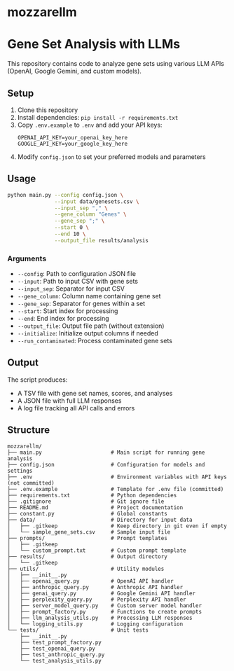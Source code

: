 # mozzarellm

# Gene Set Analysis with LLMs

This repository contains code to analyze gene sets using various LLM APIs (OpenAI, Google Gemini, and custom models).

## Setup

1. Clone this repository
2. Install dependencies: `pip install -r requirements.txt`
3. Copy `.env.example` to `.env` and add your API keys:
   ```
   OPENAI_API_KEY=your_openai_key_here
   GOOGLE_API_KEY=your_google_key_here
   ```
4. Modify `config.json` to set your preferred models and parameters

## Usage

```bash
python main.py --config config.json \
               --input data/genesets.csv \
               --input_sep "," \
               --gene_column "Genes" \
               --gene_sep ";" \
               --start 0 \
               --end 10 \
               --output_file results/analysis
```

### Arguments

- `--config`: Path to configuration JSON file
- `--input`: Path to input CSV with gene sets
- `--input_sep`: Separator for input CSV
- `--gene_column`: Column name containing gene set
- `--gene_sep`: Separator for genes within a set
- `--start`: Start index for processing
- `--end`: End index for processing
- `--output_file`: Output file path (without extension)
- `--initialize`: Initialize output columns if needed
- `--run_contaminated`: Process contaminated gene sets

## Output

The script produces:
- A TSV file with gene set names, scores, and analyses
- A JSON file with full LLM responses
- A log file tracking all API calls and errors

## Structure

```
mozzarellm/
├── main.py                      # Main script for running gene analysis
├── config.json                  # Configuration for models and settings
├── .env                         # Environment variables with API keys (not committed)
├── .env.example                 # Template for .env file (committed)
├── requirements.txt             # Python dependencies
├── .gitignore                   # Git ignore file
├── README.md                    # Project documentation
├── constant.py                  # Global constants
├── data/                        # Directory for input data
│   ├── .gitkeep                 # Keep directory in git even if empty
│   └── sample_gene_sets.csv     # Sample input file
├── prompts/                     # Prompt templates
│   ├── .gitkeep
│   └── custom_prompt.txt        # Custom prompt template
├── results/                     # Output directory
│   └── .gitkeep
├── utils/                       # Utility modules
│   ├── __init__.py
│   ├── openai_query.py          # OpenAI API handler
│   ├── anthropic_query.py       # Anthropic API handler
│   ├── genai_query.py           # Google Gemini API handler
│   ├── perplexity_query.py      # Perplexity API handler
│   ├── server_model_query.py    # Custom server model handler
│   ├── prompt_factory.py        # Functions to create prompts
│   ├── llm_analysis_utils.py    # Processing LLM responses
│   └── logging_utils.py         # Logging configuration
└── tests/                       # Unit tests
    ├── __init__.py
    ├── test_prompt_factory.py
    ├── test_openai_query.py
    ├── test_anthropic_query.py
    └── test_analysis_utils.py
```